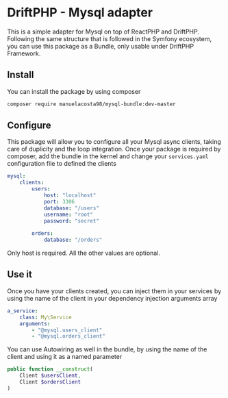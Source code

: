 # DriftPHP - Mysql adapter


This is a simple adapter for Mysql on top of ReactPHP and DriftPHP. Following
the same structure that is followed in the Symfony ecosystem, you can use this
package as a Bundle, only usable under DriftPHP Framework.

## Install

You can install the package by using composer

```bash
composer require manuelacosta98/mysql-bundle:dev-master
```

## Configure

This package will allow you to configure all your Mysql async clients, taking
care of duplicity and the loop integration. Once your package is required by
composer, add the bundle in the kernel and change your `services.yaml`
configuration file to defined the clients

```yaml
mysql:
    clients:
        users:
            host: "localhost"
            port: 3306
            database: "/users"
            username: "root"
            password: "secret"
        
        orders:
            database: "/orders"
```

Only host is required. All the other values are optional.

## Use it

Once you have your clients created, you can inject them in your services by
using the name of the client in your dependency injection arguments array

```yaml
a_service:
    class: My\Service
    arguments:
        - "@mysql.users_client"
        - "@mysql.orders_client"
```

You can use Autowiring as well in the bundle, by using the name of the client
and using it as a named parameter

```php
public function __construct(
    Client $usersClient,
    Client $ordersClient
)
```
